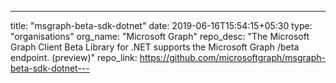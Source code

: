 ---
title: "msgraph-beta-sdk-dotnet"
date: 2019-06-16T15:54:15+05:30
type: "organisations"
org_name: "Microsoft Graph"
repo_desc: "The Microsoft Graph Client Beta Library for .NET supports the Microsoft Graph /beta endpoint. (preview)"
repo_link: https://github.com/microsoftgraph/msgraph-beta-sdk-dotnet---